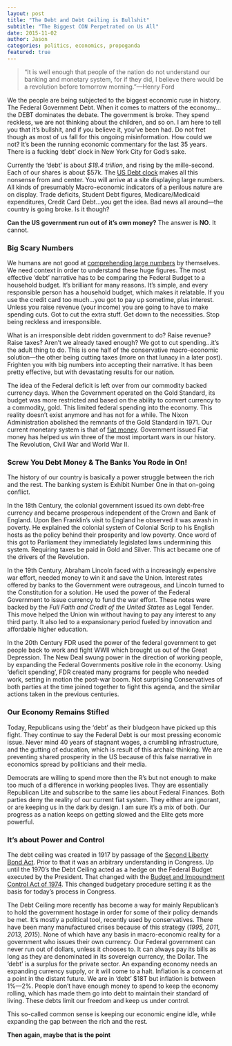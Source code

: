 ```yaml
---
layout: post
title: "The Debt and Debt Ceiling is Bullshit"
subtitle: "The Biggest CON Perpetrated on Us All"
date: 2015-11-02
author: Jason
categories: politics, economics, propoganda
featured: true
---
```


>“It is well enough that people of the nation do not understand our banking and monetary system, for if they did, I believe there would be a revolution before tomorrow morning.”—Henry Ford

We the people are being subjected to the biggest economic ruse in history. The Federal Government Debt. When it comes to matters of the economy…the DEBT dominates the debate. The government is broke. They spend reckless, we are not thinking about the children, and so on. I am here to tell you that it’s bullshit, and if you believe it, you’ve been had. Do not fret though as most of us fall for this ongoing misinformation. How could we not? It’s been the running economic commentary for the last 35 years. There is a fucking ‘debt’ clock in New York City for God’s sake.

Currently the ‘debt’ is about _$18.4 trillion_, and rising by the mille-second. Each of our shares is about $57k. The [US Debt clock](http://www.usdebtclock.org/) makes all this nonsense from and center. You will arrive at a site displaying large numbers. All kinds of presumably Macro-economic indicators of a perilous nature are on display. Trade deficits, Student Debt figures, Medicare/Medicaid expenditures, Credit Card Debt…you get the idea. Bad news all around—the country is going broke. Is it though?

__Can the US government run out of it’s own money?__ The answer is __NO__. It cannot.

### Big Scary Numbers
We humans are not good at [comprehending large numbers](https://www.theguardian.com/technology/2015/apr/16/large-numbers-dehumanising-so-should-big-data-worry-us) by themselves. We need context in order to understand these huge figures. The most effective ‘debt’ narrative has to be comparing the Federal Budget to a household budget. It’s brilliant for many reasons. It’s simple, and every responsible person has a household budget, which makes it relatable. If you use the credit card too much…you got to pay up sometime, plus interest. Unless you raise revenue (your income) you are going to have to make spending cuts. Got to cut the extra stuff. Get down to the necessities. Stop being reckless and irresponsible.

What is an irresponsible debt ridden government to do? Raise revenue? Raise taxes? Aren’t we already taxed enough? We got to cut spending…it’s the adult thing to do. This is one half of the conservative macro-economic solution—the other being cutting taxes (more on that lunacy in a later post). Frighten you with big numbers into accepting their narrative. It has been pretty effective, but with devastating results for our nation.

The idea of the Federal deficit is left over from our commodity backed currency days. When the Government operated on the Gold Standard, its budget was more restricted and based on the ability to convert currency to a commodity, gold. This limited federal spending into the economy. This reality doesn’t exist anymore and has not for a while. The Nixon Administration abolished the remnants of the Gold Standard in 1971. Our current monetary system is that of [fiat money](http://www.forbes.com/sites/pascalemmanuelgobry/2013/01/08/all-money-is-fiat-money/#278cd2b361e5). Government issued Fiat money has helped us win three of the most important wars in our history. The Revolution, Civil War and World War II.

### Screw You Debt Money & The Banks You Rode in On!
The history of our country is basically a power struggle between the rich and the rest. The banking system is Exhibit Number One in that on-going conflict.

In the 18th Century, the colonial government issued its own debt-free currency and became prosperous independent of the Crown and Bank of England. Upon Ben Franklin’s visit to England he observed it was awash in poverty. He explained the colonial system of Colonial Scrip to his English hosts as the policy behind their prosperity and low poverty. Once word of this got to Parliament they immediately legislated laws undermining this system. Requiring taxes be paid in Gold and Silver. This act became one of the drivers of the Revolution.

In the 19th Century, Abraham Lincoln faced with a increasingly expensive war effort, needed money to win it and save the Union. Interest rates offered by banks to the Government were outrageous, and Lincoln turned to the Constitution for a solution. He used the power of the Federal Government to issue currency to fund the war effort. These notes were backed by the _Full Faith and Credit of the United States_ as Legal Tender. This move helped the Union win without having to pay any interest to any third party. It also led to a expansionary period fueled by innovation and affordable higher education.

In the 20th Century FDR used the power of the federal government to get people back to work and fight WWII which brought us out of the Great Depression. The New Deal swung power in the direction of working people, by expanding the Federal Governments positive role in the economy. Using ‘deficit spending’, FDR created many programs for people who needed work, setting in motion the post-war boom. Not surprising Conservatives of both parties at the time joined together to fight this agenda, and the similar actions taken in the previous centuries.

### Our Economy Remains Stifled
Today, Republicans using the ‘debt’ as their bludgeon have picked up this fight. They continue to say the Federal Debt is our most pressing economic issue. Never mind 40 years of stagnant wages, a crumbling infrastructure, and the gutting of education, which is result of this archaic thinking. We are preventing shared prosperity in the US because of this false narrative in economics spread by politicians and their media.

Democrats are willing to spend more then the R’s but not enough to make too much of a difference in working peoples lives. They are essentially Republican Lite and subscribe to the same lies about Federal Finances. Both parties deny the reality of our current fiat system. They either are ignorant, or are keeping us in the dark by design. I am sure it’s a mix of both. Our progress as a nation keeps on getting slowed and the Elite gets more powerful.

### It’s about Power and Control
The debt ceiling was created in 1917 by passage of the [Second Liberty Bond Act](https://www.law.cornell.edu/uscode/text/31/3110). Prior to that it was an arbitrary understanding in Congress. Up until the 1970’s the Debt Ceiling acted as a hedge on the Federal Budget executed by the President. That changed with the [Budget and Impoundment Control Act of 1974](https://en.wikipedia.org/wiki/Congressional_Budget_and_Impoundment_Control_Act_of_1974). This changed budgetary procedure setting it as the basis for today’s process in Congress.

The Debt Ceiling more recently has become a way for mainly Republican’s to hold the government hostage in order for some of their policy demands be met. It’s mostly a political tool, recently used by conservatives. There have been many manufactured crises because of this strategy (_1995, 2011, 2013, 2015_). None of which have any basis in macro-economic reality for a government who issues their own currency. Our Federal government can never run out of dollars, unless it chooses to. It can always pay its bills as long as they are denominated in its sovereign currency, the Dollar. The ‘debt’ is a surplus for the private sector. An expanding economy needs an expanding currency supply, or it will come to a halt. Inflation is a concern at a point in the distant future. We are in ‘debt’ $18T but inflation is between 1%—2%. People don’t have enough money to spend to keep the economy rolling, which has made them go into debt to maintain their standard of living. These debts limit our freedom and keep us under control.

This so-called common sense is keeping our economic engine idle, while expanding the gap between the rich and the rest.

__Then again, maybe that is the point__
